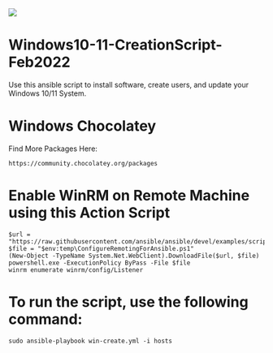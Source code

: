 <img src=https://www.gamerevolution.com/assets/uploads/2021/07/Windows-11-downgrade-to-Windows-10-1280x720.png >

# Windows10-11-CreationScript-Feb2022
Use this ansible script to install software, create users, and update your Windows 10/11 System. 

# Windows Chocolatey
Find More Packages Here:
```
https://community.chocolatey.org/packages
```

# Enable WinRM on Remote Machine using this Action Script
```
$url = "https://raw.githubusercontent.com/ansible/ansible/devel/examples/scripts/ConfigureRemotingForAnsible.ps1"
$file = "$env:temp\ConfigureRemotingForAnsible.ps1"
(New-Object -TypeName System.Net.WebClient).DownloadFile($url, $file)
powershell.exe -ExecutionPolicy ByPass -File $file
winrm enumerate winrm/config/Listener
```
# To run the script, use the following command:
```
sudo ansible-playbook win-create.yml -i hosts
```

